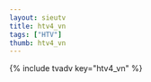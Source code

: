 ```yaml
--- 
layout: sieutv
title: htv4_vn
tags: ["HTV"]
thumb: htv4_vn
---
```

{% include tvadv key="htv4_vn" %}
